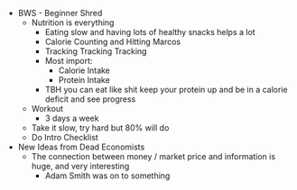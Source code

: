 - BWS - Beginner Shred
    - Nutrition is everything
        - Eating slow and having lots of healthy snacks helps a lot
        - Calorie Counting and Hitting Marcos
        - Tracking Tracking Tracking
        - Most import:
            - Calorie Intake
            - Protein Intake
        - TBH you can eat like shit keep your protein up and be in a calorie deficit and see progress
    - Workout
        - 3 days a week
    - Take it slow, try hard but 80% will do
    - Do Intro Checklist
- New Ideas from Dead Economists
    - The connection between money / market price and information is huge, and very interesting
        - Adam Smith was on to something
